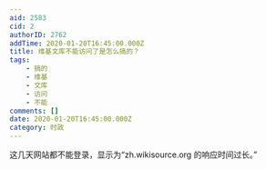 ```yaml
---
aid: 2583
cid: 2
authorID: 2762
addTime: 2020-01-20T16:45:00.000Z
title: 维基文库不能访问了是怎么搞的？
tags:
    - 搞的
    - 维基
    - 文库
    - 访问
    - 不能
comments: []
date: 2020-01-20T16:45:00.000Z
category: 时政
---
```


这几天网站都不能登录，显示为“zh.wikisource.org 的响应时间过长。”
